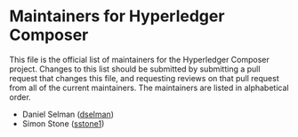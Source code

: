 # Maintainers for Hyperledger Composer

This file is the official list of maintainers for the Hyperledger Composer project.
Changes to this list should be submitted by submitting a pull request that changes this file, and requesting reviews on that pull request from all of the current maintainers.
The maintainers are listed in alphabetical order.

- Daniel Selman ([dselman](https://github.com/dselman))
- Simon Stone ([sstone1](https://github.com/sstone1))